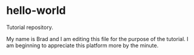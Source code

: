 # hello-world
Tutorial repository. 

My name is Brad and I am editing this file for the purpose of the tutorial. I am beginning to appreciate this platform more by the minute.
